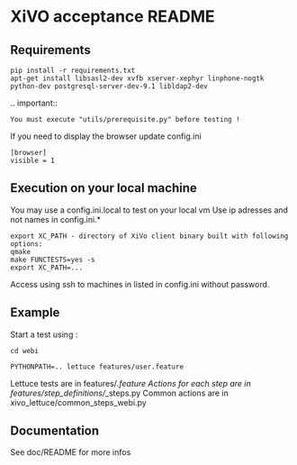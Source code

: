 XiVO acceptance README
======================

Requirements
------------

```
pip install -r requirements.txt
apt-get install libsasl2-dev xvfb xserver-xephyr linphone-nogtk python-dev postgresql-server-dev-9.1 libldap2-dev
```

.. important::

    You must execute "utils/prerequisite.py" before testing !


If you need to display the browser update config.ini
```
[browser]
visible = 1
```


Execution on your local machine
-------------------------------

You may use a config.ini.local to test on your local vm
Use ip adresses and not names in config.ini.*


```
export XC_PATH - directory of XiVo client binary built with following options:
qmake
make FUNCTESTS=yes -s
export XC_PATH=...
```

Access using ssh to machines in listed in config.ini without password.


Example
-------

Start a test using :

```
cd webi

PYTHONPATH=.. lettuce features/user.feature
```

Lettuce tests are in features/*.feature
Actions for each step are in features/step_definitions/*_steps.py
Common actions are in xivo_lettuce/common_steps_webi.py


Documentation
-------------

See doc/README for more infos
